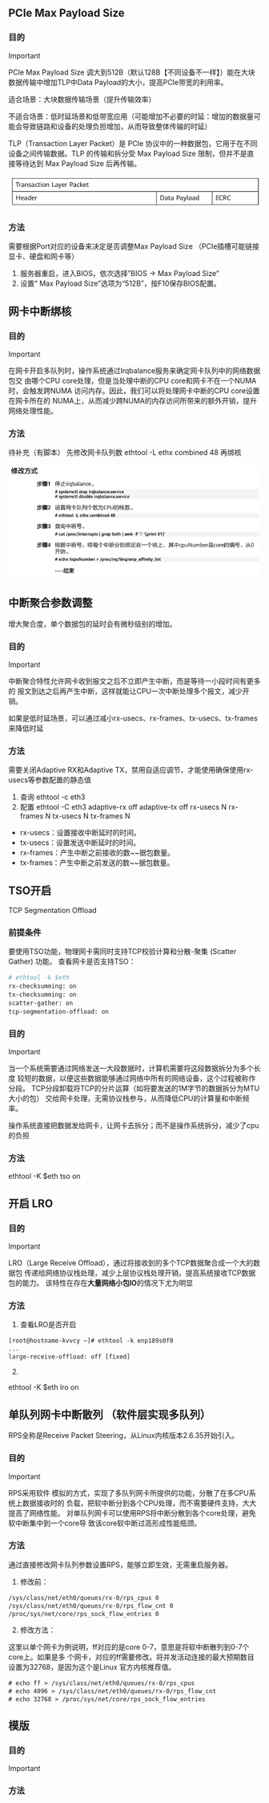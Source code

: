 ## PCIe Max Payload Size
### 目的

> [!IMPORTANT]
> 
> PCIe Max Payload Size 调大到512B（默认128B【不同设备不一样】）能在大块数据传输中增加TLP中Data Payload的大小，提高PCIe带宽的利用率。
> 
> 适合场景：大块数据传输场景（提升传输效率）
> 
> 不适合场景：低时延场景和低带宽应用（可能增加不必要的时延：增加的数据量可能会导致链路和设备的处理负担增加，从而导致整体传输的时延） 

TLP（Transaction Layer Packet）是 PCIe 协议中的一种数据包，它用于在不同设备之间传输数据。TLP 的传输和拆分受 Max Payload Size 限制，但并不是直接等待达到 Max Payload Size 后再传输。

![img.png](img.png)
### 方法
需要根据Port对应的设备来决定是否调整Max Payload Size （PCIe插槽可能链接显卡、硬盘和网卡等）
1.	服务器重启，进入BIOS，依次选择”BIOS -> Max Payload Size”
2.	设置“ Max Payload Size”选项为“512B”，按F10保存BIOS配置。

## 网卡中断绑核

### 目的

> [!IMPORTANT]
>
> 在网卡开启多队列时，操作系统通过Irqbalance服务来确定网卡队列中的网络数据包交
> 由哪个CPU core处理，但是当处理中断的CPU core和网卡不在一个NUMA时，会触发跨NUMA
> 访问内存。因此，我们可以将处理网卡中断的CPU core设置在网卡所在的
> NUMA上，从而减少跨NUMA的内存访问所带来的额外开销，提升网络处理性能。

### 方法

待补充（有脚本）
先修改网卡队列数 ethtool -L ethx combined 48 再绑核

![img_1.png](img_1.png)

## 中断聚合参数调整
增大聚合度，单个数据包的延时会有微秒级别的增加。
### 目的

> [!IMPORTANT]
>
> 中断聚合特性允许网卡收到报文之后不立即产生中断，而是等待一小段时间有更多的
报文到达之后再产生中断，这样就能让CPU一次中断处理多个报文，减少开销。
> 
> 如果是低时延场景，可以通过减小rx-usecs、rx-frames、tx-usecs、tx-frames来降低时延



### 方法
需要关闭Adaptive RX和Adaptive TX，禁用自适应调节，才能使用确保使用rx-usecs等参数配置的静态值
1. 查询
ethtool -c eth3
2. 配置
ethtool -C eth3 adaptive-rx off adaptive-tx off rx-usecs N rx-frames N tx-usecs N tx-frames N

- rx-usecs：设置接收中断延时的时间。
- tx-usecs：设置发送中断延时的时间。
- rx-frames：产生中断之前接收的数~~据包数量。
- tx-frames：产生中断之前发送的数~~据包数量。


## TSO开启
TCP Segmentation Offload
### 前提条件
要使用TSO功能，物理网卡需同时支持TCP校验计算和分散-聚集 (Scatter Gather) 功能。
查看网卡是否支持TSO：
```bash
# ethtool -k $eth
rx-checksumming: on
tx-checksumming: on
scatter-gather: on
tcp-segmentation-offload: on
```

### 目的

> [!IMPORTANT]
>
> 当一个系统需要通过网络发送一大段数据时，计算机需要将这段数据拆分为多个长度
较短的数据，以便这些数据能够通过网络中所有的网络设备，这个过程被称作分段。
TCP分段卸载将TCP的分片运算（如将要发送的1M字节的数据拆分为MTU大小的包）
交给网卡处理，无需协议栈参与，从而降低CPU的计算量和中断频率。
> 
> 操作系统直接把数据发给网卡，让网卡去拆分；而不是操作系统拆分，减少了cpu的负担

### 方法
ethtool -K $eth tso on

## 开启 LRO

### 目的

> [!IMPORTANT]
>
> LRO（Large Receive Offload），通过将接收到的多个TCP数据聚合成一个大的数据包
传递给网络协议栈处理，减少上层协议栈处理开销，提高系统接收TCP数据包的能力。
该特性在存在**大量网络小包IO**的情况下尤为明显

### 方法

1. 查看LRO是否开启
```shell
[root@hostname-kvvcy ~]# ethtool -k enp189s0f0
...
large-receive-offload: off [fixed]
```

2. 
ethtool -K $eth lro on

## 单队列网卡中断散列 （软件层实现多队列）
RPS全称是Receive Packet Steering，从Linux内核版本2.6.35开始引入。
### 目的

> [!IMPORTANT]
> 
> RPS采用软件
模拟的方式，实现了多队列网卡所提供的功能，分散了在多CPU系统上数据接收时的
负载，把软中断分到各个CPU处理，而不需要硬件支持，大大提高了网络性能。
对单队列网卡可以使用RPS将中断分散到各个core处理，避免软中断集中到一个core导
致该core软中断过高形成性能瓶颈。

### 方法
通过直接修改网卡队列参数设置RPS，能够立即生效，无需重启服务器。
1. 修改前：
```shell
/sys/class/net/eth0/queues/rx-0/rps_cpus 0
/sys/class/net/eth0/queues/rx-0/rps_flow_cnt 0
/proc/sys/net/core/rps_sock_flow_entries 0
```

2. 修改方法：

这里以单个网卡为例说明，ff对应的是core 0-7，意思是将软中断散列到0-7个core上。如果是多
个网卡，对应的ff需要修改。将并发活动连接的最大预期数目设置为32768，是因为这个是Linux
官方内核推荐值。
```shell
# echo ff > /sys/class/net/eth0/queues/rx-0/rps_cpus
# echo 4096 > /sys/class/net/eth0/queues/rx-0/rps_flow_cnt
# echo 32768 > /proc/sys/net/core/rps_sock_flow_entries
```
## 模版

### 目的

> [!IMPORTANT]
>
>

### 方法
